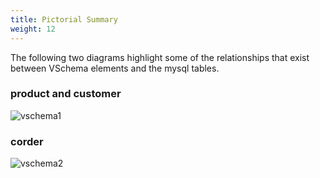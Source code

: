 ```yaml
---
title: Pictorial Summary
weight: 12
---
```


The following two diagrams highlight some of the relationships that exist between VSchema elements and the mysql tables.

### product and customer

![vschema1](../img/vschema1.png)

### corder

![vschema2](../img/vschema2.png)
